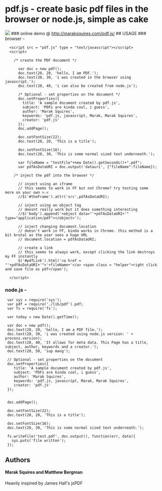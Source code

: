 
# pdf.js - create basic pdf files in the browser or node.js, simple as cake
<img src = "http://imgur.com/ARmuX.jpg" border = "0">
### online demo @ <a href = "http://maraksquires.com/pdf.js/">http://maraksquires.com/pdf.js/</a>
## USAGE
### browser - 
  
      <script src = "pdf.js" type = "text/javascript"></script>
      <script>

        /* create the PDF document */

          var doc = new pdf();
          doc.text(20, 20, 'hello, I am PDF.');
          doc.text(20, 30, 'i was created in the browser using javascript.');
          doc.text(20, 40, 'i can also be created from node.js');

          /* Optional - set properties on the document */
          doc.setProperties({
          	title: 'A sample document created by pdf.js',
          	subject: 'PDFs are kinda cool, i guess',		
          	author: 'Marak Squires',
          	keywords: 'pdf.js, javascript, Marak, Marak Squires',
          	creator: 'pdf.js'
          });
          doc.addPage();

          doc.setFontSize(22);
          doc.text(20, 20, 'This is a title');

          doc.setFontSize(16);
          doc.text(20, 30, 'This is some normal sized text underneath.');

          var fileName = "testFile"+new Date().getSeconds()+".pdf";
          var pdfAsDataURI = doc.output('datauri', {"fileName":fileName});

        /* inject the pdf into the browser */

          // inject using an iframe
          // this seems to work in FF but not Chrome? try testing some more on your own >.<
          //$('#theFrame').attr('src',pdfAsDataURI);

          // inject using an object tag
          // doesnt really work but it does something interesting
          //$('body').append('<object data="'+pdfAsDataURI+'" type="application/pdf"></object>');

          // inject changing document.location
          // doesn't work in FF, kinda works in Chrome. this method is a bit brutal as the user sees a huge URL
          // document.location = pdfAsDataURI;

          // create a link
          // this seems to always work, except clicking the link destroys my FF instantly 
          $('#pdfLink').html('<a href = "'+pdfAsDataURI+'">'+fileName+'</a> <span class = "helper">right click and save file as pdf</span');

      </script>
### node.js - 
     var sys = require('sys');
     var pdf = require('./lib/pdf').pdf;
     var fs = require('fs');

     var today = new Date().getTime();

     var doc = new pdf();
     doc.text(20, 20, 'hello, I am a PDF file.');
     doc.text(20, 30, 'i was created using node.js version: ' + process.version);
     doc.text(20, 40, 'It allows for meta data. This Page has a title, subject, author, keywords and a creator.');
     doc.text(20, 50, 'sup mang');

     // Optional - set properties on the document
     doc.setProperties({
     	title: 'A sample document created by pdf.js',
     	subject: 'PDFs are kinda cool, i guess',		
     	author: 'Marak Squires',
     	keywords: 'pdf.js, javascript, Marak, Marak Squires',
     	creator: 'pdf.js'
     });


     doc.addPage();

     doc.setFontSize(22);
     doc.text(20, 20, 'This is a title');

     doc.setFontSize(16);
     doc.text(20, 30, 'This is some normal sized text underneath.');	

     fs.writeFile('test.pdf', doc.output(), function(err, data){
       sys.puts('file written');
     });
     
## Authors
#### Marak Squires and Matthew Bergman
Heavily inspired by James Hall's jsPDF